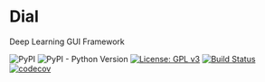# Dial
Deep Learning GUI Framework

![PyPI](https://img.shields.io/pypi/v/dial?color=blue)
![PyPI - Python Version](https://img.shields.io/pypi/pyversions/dial)
[![License: GPL v3](https://img.shields.io/badge/License-GPLv3-blue.svg)](https://www.gnu.org/licenses/gpl-3.0)
[![Build Status](https://travis-ci.com/davafons/dial.svg?token=fs4XBftACRVS4B1BAwY3&branch=master)](https://travis-ci.com/davafons/dial)
[![codecov](https://codecov.io/gh/davafons/dial/branch/master/graph/badge.svg?token=6N3h3D3qNI)](https://codecov.io/gh/davafons/dial)
